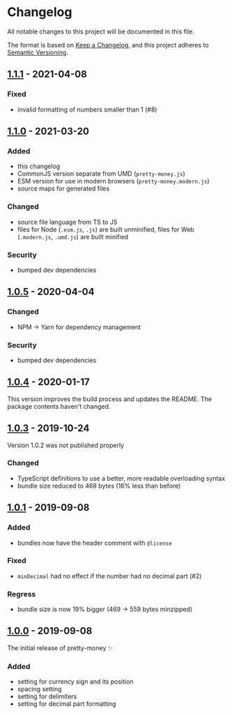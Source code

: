 # Changelog
All notable changes to this project will be documented in this file.

The format is based on [Keep a Changelog](https://keepachangelog.com/en/1.0.0/), and this project adheres to [Semantic Versioning](https://semver.org/spec/v2.0.0.html).

## [1.1.1] - 2021-04-08

### Fixed

- invalid formatting of numbers smaller than 1 (#8)

## [1.1.0] - 2021-03-20

### Added

- this changelog
- CommonJS version separate from UMD (`pretty-money.js`)
- ESM version for use in modern browsers (`pretty-money.modern.js`)
- source maps for generated files

### Changed

- source file language from TS to JS
- files for Node (`.esm.js`, `.js`) are built unminified, files for Web (`.modern.js`, `.umd.js`) are built minified

### Security

- bumped dev dependencies

## [1.0.5] - 2020-04-04

### Changed

- NPM → Yarn for dependency management

### Security

- bumped dev dependencies

## [1.0.4] - 2020-01-17

This version improves the build process and updates the README. The package contents haven't changed.

## [1.0.3] - 2019-10-24

Version 1.0.2 was not published properly

### Changed

- TypeScript definitions to use a better, more readable overloading syntax
- bundle size reduced to 468 bytes (16% less than before)

## [1.0.1] - 2019-09-08

### Added

- bundles now have the header comment with `@license`

### Fixed

- `minDecimal` had no effect if the number had no decimal part (#2)

### Regress

- bundle size is now 19% bigger (469 → 559 bytes minzipped)

## [1.0.0] - 2019-09-08

The initial release of pretty-money ✨

### Added

- setting for currency sign and its position
- spacing setting
- setting for delimiters
- setting for decimal part formatting

[Unreleased]: https://github.com/kytta/pretty-money/compare/v1.1.1...HEAD
[1.1.1]: https://github.com/kytta/pretty-money/compare/v1.1.0...v1.1.1
[1.1.0]: https://github.com/kytta/pretty-money/compare/v1.0.5...v1.1.0
[1.0.5]: https://github.com/kytta/pretty-money/compare/v1.0.4...v1.0.5
[1.0.4]: https://github.com/kytta/pretty-money/compare/1.0.3...v1.0.4
[1.0.3]: https://github.com/kytta/pretty-money/compare/1.0.1...1.0.3
[1.0.1]: https://github.com/kytta/pretty-money/compare/1.0.0...1.0.1
[1.0.0]: https://github.com/kytta/pretty-money/compare/d90fe8630c3a595c435c7b78881c6e57e51a221d...1.0.0